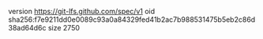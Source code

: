 version https://git-lfs.github.com/spec/v1
oid sha256:f7e9211dd0e0089c93a0a84329fed41b2ac7b988531475b5eb2c86d38ad64d6c
size 2750
